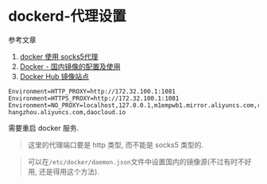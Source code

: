 # dockerd-代理设置

参考文章

1. [docker 使用 socks5代理](http://www.jianshu.com/p/fef11e46ebf1)
2. [Docker - 国内镜像的配置及使用](http://www.cnblogs.com/anliven/p/6218741.html)
3. [Docker Hub 镜像站点](https://cr.console.aliyun.com/#/accelerator)

```
Environment=HTTP_PROXY=http://172.32.100.1:1081
Environment=HTTPS_PROXY=http://172.32.100.1:1081
Environment=NO_PROXY=localhost,127.0.0.1,m1empwb1.mirror.aliyuncs.com,registry.cn-hangzhou.aliyuncs.com,daocloud.io
```

需要重启 docker 服务.

> 这里的代理端口要是 http 类型, 而不能是 socks5 类型的.

> 可以在`/etc/docker/daemon.json`文件中设置国内的镜像源(不过有时不好用, 还是得用这个方法).

